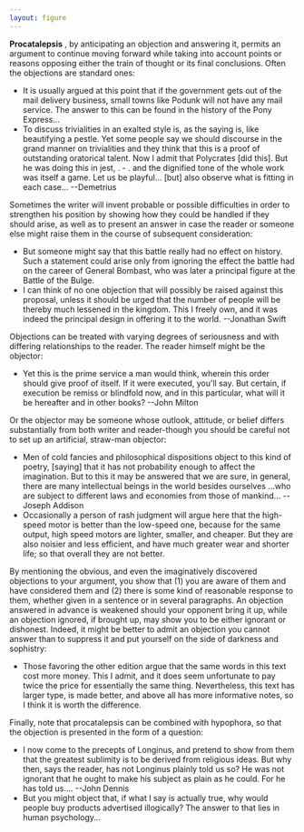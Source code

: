 ```yaml
---
layout: figure
---
```


**Procatalepsis** , by anticipating an objection and answering it, permits an argument to continue moving forward while taking into account points or reasons opposing either the train of thought or its final conclusions. Often the objections are standard ones:

 - It is usually argued at this point that if the government gets out of the mail delivery business, small towns like Podunk will not have any mail service. The answer to this can be found in the history of the Pony Express...
 - To discuss trivialities in an exalted style is, as the saying is, like beautifying a pestle. Yet some people say we should discourse in the grand manner on trivialities and they think that this is a proof of outstanding oratorical talent. Now I admit that Polycrates [did this]. But he was doing this in jest, . - . and the dignified tone of the whole work was itself a game. Let us be playful... [but] also observe what is fitting in each case... --Demetrius
 
 Sometimes the writer will invent probable or possible difficulties in order to strengthen his position by showing how they could be handled if they should arise, as well as to present an answer in case the reader or someone else might raise them in the course of subsequent consideration:
 
 - But someone might say that this battle really had no effect on history. Such a statement could arise only from ignoring the effect the battle had on the career of General Bombast, who was later a principal figure at the Battle of the Bulge.
 - I can think of no one objection that will possibly be raised against this proposal, unless it should be urged that the number of people will be thereby much lessened in the kingdom. This I freely own, and it was indeed the principal design in offering it to the world. --Jonathan Swift
 
 Objections can be treated with varying degrees of seriousness and with differing relationships to the reader. The reader himself might be the objector:
 
 - Yet this is the prime service a man would think, wherein this order should give proof of itself. If it were executed, you'll say. But certain, if execution be remiss or blindfold now, and in this particular, what will it be hereafter and in other books? --John Milton
 
 Or the objector may be someone whose outlook, attitude, or belief differs substantially from both writer and reader-though you should be careful not to set up an artificial, straw-man objector:
 
 - Men of cold fancies and philosophical dispositions object to this kind of poetry, [saying] that it has not probability enough to affect the imagination. But to this it may be answered that we are sure, in general, there are many intellectual beings in the world besides ourselves ...who are subject to different laws and economies from those of mankind... --Joseph Addison
 - Occasionally a person of rash judgment will argue here that the high-speed motor is better than the low-speed one, because for the same output, high speed motors are lighter, smaller, and cheaper. But they are also noisier and less efficient, and have much greater wear and shorter life; so that overall they are not better.
 
 By mentioning the obvious, and even the imaginatively discovered objections to your argument, you show that (1) you are aware of them and have considered them and (2) there is some kind of reasonable response to them, whether given in a sentence or in several paragraphs. An objection answered in advance is weakened should your opponent bring it up, while an objection ignored, if brought up, may show you to be either ignorant or dishonest. Indeed, it might be better to admit an objection you cannot answer than to suppress it and put yourself on the side of darkness and sophistry:
 
 - Those favoring the other edition argue that the same words in this text cost more money. This I admit, and it does seem unfortunate to pay twice the price for essentially the same thing. Nevertheless, this text has larger type, is made better, and above all has more informative notes, so I think it is worth the difference.
 
 Finally, note that procatalepsis can be combined with hypophora, so that the objection is presented in the form of a question:
 
 - I now come to the precepts of Longinus, and pretend to show from them that the greatest sublimity is to be derived from religious ideas. But why then, says the reader, has not Longinus plainly told us so? He was not ignorant that he ought to make his subject as plain as he could. For he has told us.... --John Dennis
 - But you might object that, if what I say is actually true, why would people buy products advertised illogically? The answer to that lies in human psychology...